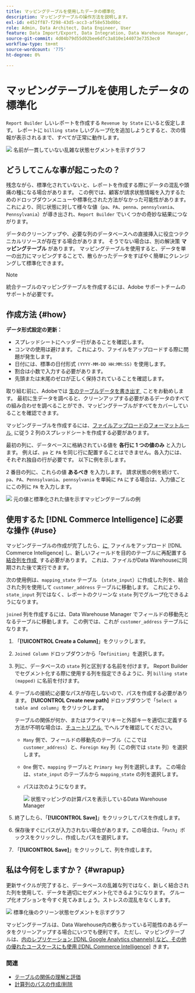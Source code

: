 ```yaml
---
title: マッピングテーブルを使用したデータの標準化
description: マッピングテーブルの操作方法を説明します。
exl-id: e452ff87-f298-43d5-acc3-af58e53bd0bc
role: Admin, Data Architect, Data Engineer, User
feature: Data Import/Export, Data Integration, Data Warehouse Manager, Commerce Tables
source-git-commit: 4d04b79d55d02bee6dfc3a810e144073e7353ec0
workflow-type: tm+mt
source-wordcount: '775'
ht-degree: 0%

---
```


# マッピングテーブルを使用したデータの標準化

`Report Builder` しいレポートを作成する `Revenue by State` にいると仮定します。 レポートに `billing state` しいグループ化を追加しようとすると、次の情報が表示されるまで、すべてが正常に動作します。

![&#x200B; 名前が一貫していない乱雑な状態セグメントを示すグラフ &#x200B;](../../assets/Messy_State_Segments.png)

## どうしてこんな事が起こったの？

残念ながら、標準化されていないと、レポートを作成する際にデータの混乱や頭痛の種になる場合があります。 この例では、顧客が請求状態情報を入力するためのドロップダウンメニューや標準化された方法がなかった可能性があります。 これにより、同じ状態に対して様々な値（`pa`、`PA`、`penna`、`pennsylvania`、`Pennsylvania`）が導き出され、`Report Builder` でいくつかの奇妙な結果につながります。

データのクリーンアップや、必要な列のデータベースへの直接挿入に役立つテクニカルリソースが存在する場合があります。 そうでない場合は、別の解決策 **マッピングテーブル** があります。 マッピングテーブルを使用すると、データを単一の出力にマッピングすることで、散らかったデータをすばやく簡単にクレンジングして標準化できます。

>[!NOTE]
>
>統合テーブルのマッピングテーブルを作成するには、Adobe サポートチームのサポートが必要です。

## 作成方法 {#how}

**データ形式設定の更新：**

* スプレッドシートにヘッダー行があることを確認します。
* コンマの使用は避けます。 これにより、ファイルをアップロードする際に問題が発生します。
* 日付には、標準の日付形式 `(YYYY-MM-DD HH:MM:SS)` を使用します。
* 割合は小数で入力する必要があります。
* 先頭または末尾のゼロが正しく保持されていることを確認します。

取り組む前に、Adobeでは [&#x200B; 生のテーブルデータを書き出す &#x200B;](../../tutorials/export-raw-data.md) ことをお勧めします。 最初に生データを調べると、クリーンアップする必要があるデータのすべての組み合わせを調べることができ、マッピングテーブルがすべてをカバーしていることを確認できます。

マッピングテーブルを作成するには、[&#x200B; ファイルアップロードのフォーマットルール &#x200B;](../../data-analyst/importing-data/connecting-data/using-file-uploader.md) に従う 2 列のスプレッドシートを作成する必要があります。

最初の列に、データベースに格納されている値を **各行に 1 つの値のみ** と入力します。 例えば、`pa` と `PA` を同じ行に配置することはできません。各入力には、それぞれ独自の行が必要です。 以下に例を示します。

2 番目の列に、これらの値 **あるべき** を入力します。 請求状態の例を続けて、`pa`、`PA`、`Pennsylvania`、`pennsylvania` を単純に `PA` にする場合は、入力値ごとにこの列に `PA` を入力します。

![&#x200B; 元の値と標準化された値を示すマッピングテーブルの例 &#x200B;](../../assets/Mapping_table_examples.jpg)

## 使用するた [!DNL Commerce Intelligence] に必要な操作 {#use}

マッピングテーブルの作成が完了したら、[&#x200B; に &#x200B;](../../data-analyst/importing-data/connecting-data/using-file-uploader.md) ファイルをアップロード [!DNL Commerce Intelligence] し、新しいフィールドを目的のテーブルに再配置する [&#x200B; 結合列を作成 &#x200B;](../../data-analyst/data-warehouse-mgr/calc-column-types.md) する必要があります。 これは、ファイルがData Warehouseに同期された後で実行できます。

次の使用例は、`mapping_state` テーブル （`state_input`）に作成した列を、結合された列を使用して `customer_address` テーブルに移動します。 これにより、`state_input` 列ではなく、レポートのクリーンな `state` 列でグループ化できるようになります。

`joined` 列を作成するには、Data Warehouse Manager でフィールドの移動先となるテーブルに移動します。 この例では、これが `customer_address` テーブルになります。

1. 「**[!UICONTROL Create a Column]**」をクリックします。
1. `Joined Column` ドロップダウンから「`Definition`」を選択します。
1. 列に、データベースの `state` 列と区別する名前を付けます。 Report Builder でセグメント化する際に使用する列を指定できるように、列 `billing state (mapped)` に名前を付けます。
1. テーブルの接続に必要なパスが存在しないので、パスを作成する必要があります。 **[!UICONTROL Create new path]** ドロップダウンで「`Select a table and column`」をクリックします。

   テーブルの関係が何か、またはプライマリキーと外部キーを適切に定義する方法が不明な場合は、[&#x200B; チュートリアル &#x200B;](../../data-analyst/data-warehouse-mgr/create-paths-calc-columns.md) でヘルプを確認してください。

   * `Many` 側で、フィールドの移動先のテーブル（ここでは `customer_address`）と、`Foreign Key` 列（この例では `state` 列）を選択します。
   * `One` 側で、`mapping` テーブルと `Primary key` 列を選択します。 この場合は、`state_input` のテーブルから `mapping_state` の列を選択します。
   * パスは次のようになります。

     ![&#x200B; 状態マッピングの計算パスを表示しているData Warehouse Manager](../../assets/State_Mapping_Path.png)

1. 終了したら、「**[!UICONTROL Save]**」をクリックしてパスを作成します。
1. 保存後すぐにパスが入力されない場合があります。この場合は、「`Path`」ボックスをクリックし、作成したパスを選択します。
1. 「**[!UICONTROL Save]**」をクリックして、列を作成します。

## 私は今何をしますか？ {#wrapup}

更新サイクルが完了すると、データベースの乱雑な列ではなく、新しく結合された列を使用して、データを適切にセグメント化できるようになります。 グループ化オプションを今すぐ見てみましょう。ストレスの混乱をなくします。

![&#x200B; 標準化後のクリーン状態セグメントを示すグラフ &#x200B;](../../assets/Clean_State_Segments.png)

マッピングテーブルは、Data Warehouse内の散らかっている可能性のあるデータをクリーンアップする場合にいつでも便利です。 ただし、マッピングテーブルは、[&#x200B; 内のレプリケーション  [!DNL Google Analytics channels]  など、その他の優れたユースケースにも使用  [!DNL Commerce Intelligence]](../data-warehouse-mgr/rep-google-analytics-channels.md) きます。

### 関連

* [テーブルの関係の理解と評価](../data-warehouse-mgr/table-relationships.md)
* [計算列のパスの作成/削除](../data-warehouse-mgr/create-paths-calc-columns.md)
